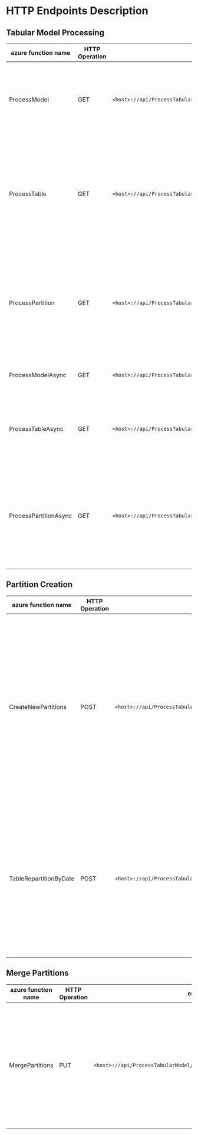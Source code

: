 # HTTP Endpoints Description

## Tabular Model Processing

azure function name | HTTP Operation | endpoints | path parameters | body | description |
 ------------------ | -------------- | --------- | --------------- | ---- | ----------- | 
| ProcessModel | GET | `<host>://api/ProcessTabularModel/{databaseName}` | databaseName: Analysis service database| none | Process the full database model. Processes all the tables in the specified database.|
| ProcessTable | GET |`<host>://api/ProcessTabularModel/{databaseName}/{tableName}`| databaseName: Analysis service database hosting the table. tableName: Table to process | none | Process the table hosted in the specified analysis services dataset. Processes all the existing partitions in the specified table.|
| ProcessPartition | GET |`<host>://api/ProcessTabularModel/{databaseName}/tables/{tableName}/partitions/{partitionName}`|databaseName: Analysis service database hosting the table.  tableName: Table containing the partition.  partitionName: Name of the partition to process|none|Process the specified partition in the specified table and database.|
| ProcessModelAsync | GET | `<host>://api/ProcessTabularModel/{databaseName}/async` | databaseName: Analysis service database| none | Queues the request to process the specified database.|
| ProcessTableAsync | GET |`<host>://api/ProcessTabularModel/{databaseName}/{tableName}/async`| databaseName: Analysis service database hosting the table. tableName: Table to process | none | Queues a request to process the specified table in the specified database. |
| ProcessPartitionAsync | GET |`<host>://api/ProcessTabularModel/{databaseName}/tables/{tableName}/partitions/{partitionName}/async`|databaseName: Analysis service database hosting the table.  tableName: Table containing the partition.  partitionName: Name of the partition to process|none|Queues a request to process the specified partition in the specified table and database.|


## Partition Creation

azure function name | HTTP Operation | endpoints | path parameters | body | description |
 ------------------ | -------------- | --------- | --------------- | ---- | ----------- | 
| CreateNewPartitions | POST |`<host>://api/ProcessTabularModel/{databaseName}/tables/{tableName}/partitions/new`|databaseName: Analysis service database hosting the table.  tableName: Table containing the partition.|JSON Payload `[{"TableName": "name of the table where partition is to be created - informational only",    "PartitionName" : "name of the partition - required",   "SourceQuery" : "Query to extract data from the source for the partition - required"  }  ]`| Creates the partitions specified in the JSON payload in the specified table and database in URL path.    Note: The table name in JSON payload is for informational purpose only. The partitions specified in the JSON payload are created in the table specified in the path.|
| TableRepartitionByDate | POST |`<host>://api/ProcessTabularModel/{databaseName}/tables/{tableName}/repartition/{count}/bydate/{date?}`| databaseName: Analysis service database hosting the table  tableName: Table containing the partition  count: Number of monthly partitions  date: Date of the last partition in yyyy-mm-dd format. (optional). Defaults to current date if not specified. | none | Creates the monthly partitions specified working back from the date specified in the specified table and database. Existing partitions are not impacted.|

## Merge Partitions

azure function name | HTTP Operation | endpoints | path parameters | body | description |
 ------------------ | -------------- | --------- | --------------- | ---- | ----------- | 
|MergePartitions|PUT|`<host>://api/ProcessTabularModel/{databaseName}/tables/{tableName}/merge`|databaseName: Analysis service database hosting the table  tableName: Table containing the partition | `{ "TableName" : "name of the table where partitions exist - informational only", "TargetPartition":  "TableName": "name of the table where new partition is created -informational only",        "PartitionName":"name of the partition - required",   "SourceQuery": "Query to extract data from the source for the partition - required" },   "SourcePartitionNames": ["Partion name 1 to be erged", "Partion name 2 to be merged"]  }` | Merges the specified partitions from list of partitions to the specified partition. The partition is created, if it does not exist.|